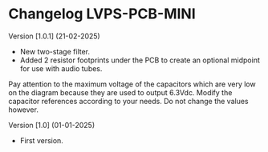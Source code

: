 # Changelog LVPS-PCB-MINI

Version [1.0.1] (21-02-2025)

- New two-stage filter.
- Added 2 resistor footprints under the PCB to create an optional midpoint for use with audio tubes.

Pay attention to the maximum voltage of the capacitors which are very low on the diagram because they are used to output 6.3Vdc. Modify the capacitor references according to your needs. Do not change the values ​​however.

Version [1.0] (01-01-2025)

- First version.